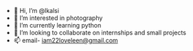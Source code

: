 - 👋 Hi, I’m @lkalsi
- 👀 I’m interested in photography
- 🌱 I’m currently learning python
- 💞️ I’m looking to collaborate on internships and small projects
- 📫 email- iam22loveleen@gmail.com

<!---
lkalsi/lkalsi is a ✨ special ✨ repository because its `README.md` (this file) appears on your GitHub profile.
You can click the Preview link to take a look at your changes.
--->
